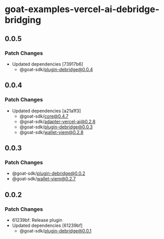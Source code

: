 # goat-examples-vercel-ai-debridge-bridging

## 0.0.5

### Patch Changes

- Updated dependencies [73917b6]
  - @goat-sdk/plugin-debridge@0.0.4

## 0.0.4

### Patch Changes

- Updated dependencies [a21a1f3]
  - @goat-sdk/core@0.4.7
  - @goat-sdk/adapter-vercel-ai@0.2.8
  - @goat-sdk/plugin-debridge@0.0.3
  - @goat-sdk/wallet-viem@0.2.8

## 0.0.3

### Patch Changes

- @goat-sdk/plugin-debridge@0.0.2
- @goat-sdk/wallet-viem@0.2.7

## 0.0.2

### Patch Changes

- 61239bf: Release plugin
- Updated dependencies [61239bf]
  - @goat-sdk/plugin-debridge@0.0.1
